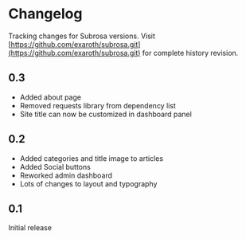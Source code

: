 # Changelog

Tracking changes for Subrosa versions. Visit [https://github.com/exaroth/subrosa.git](https://github.com/exaroth/subrosa.git) for complete history revision.

## 0.3

* Added about page
* Removed requests library from dependency list
* Site title can now be customized in dashboard panel

## 0.2

* Added categories and title image  to articles
* Added Social buttons
* Reworked admin dashboard
* Lots of changes to layout and typography


## 0.1

Initial release
